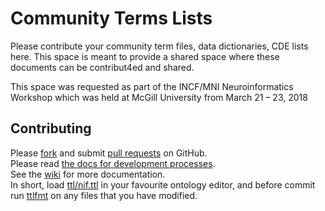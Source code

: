 # Community Terms Lists
Please contribute your community term files, data dictionaries, CDE lists here. This space is meant to provide a shared space where these documents can be contribut4ed and shared.

This space was requested as part of the INCF/MNI Neuroinformatics Workshop which was held at McGill University from March 21 – 23, 2018

## Contributing
Please [fork](https://github.com/SciCrunch/NIF-Ontology#fork-destination-box) and submit
[pull requests](https://github.com/SciCrunch/NIF-Ontology/pull/new/master) on GitHub.  
Please read [the docs for development processes](docs/processes.md).  
See the [wiki](https://github.com/SciCrunch/NIF-Ontology/wiki) for more documentation.  
In short, load [ttl/nif.ttl](ttl/nif.ttl) in your favourite ontology editor,
and before commit run [ttlfmt](https://github.com/tgbugs/pyontutils/blob/master/pyontutils/ttlfmt.py)
on any files that you have modified.
